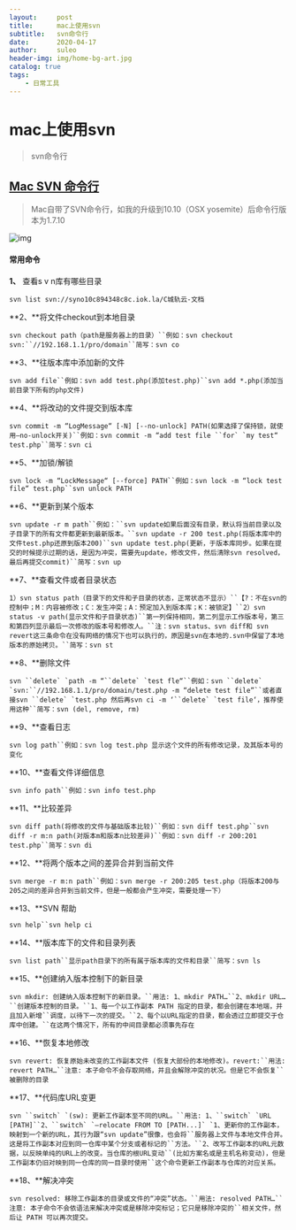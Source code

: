 ```yaml
---
layout:     post  
title:      mac上使用svn  
subtitle:   svn命令行   
date:       2020-04-17 	
author:     suleo 	
header-img: img/home-bg-art.jpg  	
catalog: true 		
tags:			
    - 日常工具
---
```


# mac上使用svn
> svn命令行

## [Mac SVN 命令行](https://www.cnblogs.com/snandy/p/4072857.html)

> Mac自带了SVN命令行，如我的升级到10.10（OSX yosemite）后命令行版本为1.7.10

![img](https://images0.cnblogs.com/blog/114013/201411/040934442208146.png)

 

#### 常用命令

**1、** 查看s v n库有哪些目录

`svn list svn://syno10c894348c8c.iok.la/C城轨云-文档` 

**2、**将文件checkout到本地目录

```
svn checkout path（path是服务器上的目录）``例如：svn checkout svn:``//192.168.1.1/pro/domain``简写：svn co
```

 

**3、**往版本库中添加新的文件

```
svn add file``例如：svn add test.php(添加test.php)``svn add *.php(添加当前目录下所有的php文件)
```

 

**4、**将改动的文件提交到版本库

```
svn commit -m “LogMessage“ [-N] [--no-unlock] PATH(如果选择了保持锁，就使用–no-unlock开关)``例如：svn commit -m “add test file ``for` `my test“ test.php``简写：svn ci
```

 

**5、**加锁/解锁

```
svn lock -m “LockMessage“ [--force] PATH``例如：svn lock -m “lock test file“ test.php``svn unlock PATH
```

 

**6、**更新到某个版本

```
svn update -r m path``例如：``svn update如果后面没有目录，默认将当前目录以及子目录下的所有文件都更新到最新版本。``svn update -r 200 test.php(将版本库中的文件test.php还原到版本200)``svn update test.php(更新，于版本库同步。如果在提交的时候提示过期的话，是因为冲突，需要先update，修改文件，然后清除svn resolved，最后再提交commit)``简写：svn up
```

 

**7、**查看文件或者目录状态

```
1）svn status path（目录下的文件和子目录的状态，正常状态不显示）``【?：不在svn的控制中；M：内容被修改；C：发生冲突；A：预定加入到版本库；K：被锁定】``2）svn status -v path(显示文件和子目录状态)``第一列保持相同，第二列显示工作版本号，第三和第四列显示最后一次修改的版本号和修改人。``注：svn status、svn diff和 svn revert这三条命令在没有网络的情况下也可以执行的，原因是svn在本地的.svn中保留了本地版本的原始拷贝。``简写：svn st
```

 

**8、**删除文件

```
svn ``delete` `path -m “``delete` `test fle“``例如：svn ``delete` `svn:``//192.168.1.1/pro/domain/test.php -m “delete test file”``或者直接svn ``delete` `test.php 然后再svn ci -m ‘``delete` `test file‘，推荐使用这种``简写：svn (del, remove, rm)
```

 

**9、**查看日志

```
svn log path``例如：svn log test.php 显示这个文件的所有修改记录，及其版本号的变化
```

 

**10、**查看文件详细信息

```
svn info path``例如：svn info test.php
```

 

**11、**比较差异

```
svn diff path(将修改的文件与基础版本比较)``例如：svn diff test.php``svn diff -r m:n path(对版本m和版本n比较差异)``例如：svn diff -r 200:201 test.php``简写：svn di
```

 

**12、**将两个版本之间的差异合并到当前文件

```
svn merge -r m:n path``例如：svn merge -r 200:205 test.php（将版本200与205之间的差异合并到当前文件，但是一般都会产生冲突，需要处理一下）
```

 

**13、**SVN 帮助

```
svn help``svn help ci
```

 

**14、**版本库下的文件和目录列表

```
svn list path``显示path目录下的所有属于版本库的文件和目录``简写：svn ls
```

 

**15、**创建纳入版本控制下的新目录

```
svn mkdir: 创建纳入版本控制下的新目录。``用法: 1、mkdir PATH…``2、mkdir URL…``创建版本控制的目录。``1、每一个以工作副本 PATH 指定的目录，都会创建在本地端，并且加入新增``调度，以待下一次的提交。``2、每个以URL指定的目录，都会透过立即提交于仓库中创建。``在这两个情况下，所有的中间目录都必须事先存在
```

 

**16、**恢复本地修改

```
svn revert: 恢复原始未改变的工作副本文件 (恢复大部份的本地修改)。revert:``用法: revert PATH…``注意: 本子命令不会存取网络，并且会解除冲突的状况。但是它不会恢复``被删除的目录
```

 

**17、**代码库URL变更

```
svn ``switch` `(sw): 更新工作副本至不同的URL。``用法: 1、``switch` `URL [PATH]``2、``switch` `–relocate FROM TO [PATH...]` `1、更新你的工作副本，映射到一个新的URL，其行为跟“svn update”很像，也会将``服务器上文件与本地文件合并。这是将工作副本对应到同一仓库中某个分支或者标记的``方法。``2、改写工作副本的URL元数据，以反映单纯的URL上的改变。当仓库的根URL变动``(比如方案名或是主机名称变动)，但是工作副本仍旧对映到同一仓库的同一目录时使用``这个命令更新工作副本与仓库的对应关系。
```

 

**18、**解决冲突

```
svn resolved: 移除工作副本的目录或文件的“冲突”状态。``用法: resolved PATH…``注意: 本子命令不会依语法来解决冲突或是移除冲突标记；它只是移除冲突的``相关文件，然后让 PATH 可以再次提交。
```
